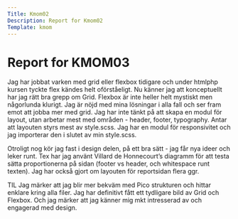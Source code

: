 ```yaml
---
Title: Kmom02
Description: Report for Kmom02
Template: kmom
---
```


 Report for KMOM03
==========================


Jag har jobbat varken med grid eller flexbox tidigare och under htmlphp kursen tyckte flex kändes helt oförståeligt. Nu känner jag att konceptuellt har jag rätt bra grepp om Grid. Flexbox är inte heller helt mystiskt men någorlunda klurigt. Jag är nöjd med mina lösningar i alla fall och ser fram emot att jobba mer med grid. Jag har inte tänkt på att skapa en modul för layout, utan arbetar mest med områden - header, footer, typography. Antar att layouten styrs mest av style.scss. Jag har en modul för responsivitet och jag importerar den i slutet av min style.scss.

Otroligt nog kör jag fast i design delen, på ett bra sätt - jag får nya ideer och leker runt. Tex har jag använt Villard de Honnecourt’s diagramm för att testa sätta proportionerna på sidan (footer vs header, och whitespace runt texten). Jag har också gjort om layouten för reportsidan flera ggr.   

TIL Jag märker att jag blir mer bekväm med Pico strukturen och hittar enklare kring alla filer. Jag har definitivt fått ett tydligare bild av Grid och Flexbox. Och jag märker att jag känner mig mkt intresserad av och engagerad med  design.
